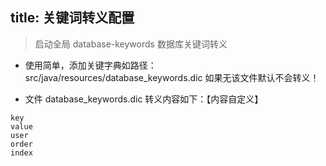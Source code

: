 title: 关键词转义配置
---
> 启动全局 database-keywords 数据库关键词转义

* 使用简单，添加关键字典如路径： src/java/resources/database_keywords.dic 如果无该文件默认不会转义！

* 文件 database_keywords.dic 转义内容如下：【内容自定义】
```
key
value
user
order
index
```
